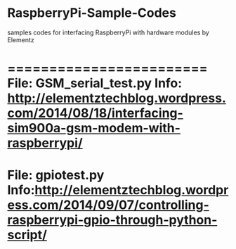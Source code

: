 RaspberryPi-Sample-Codes
========================

samples codes for interfacing RaspberryPi with hardware modules by Elementz

========================
File: GSM_serial_test.py
Info: http://elementztechblog.wordpress.com/2014/08/18/interfacing-sim900a-gsm-modem-with-raspberrypi/
========================
File: gpiotest.py
Info:http://elementztechblog.wordpress.com/2014/09/07/controlling-raspberrypi-gpio-through-python-script/
========================
